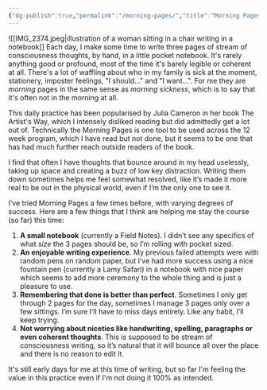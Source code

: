```yaml
---
{"dg-publish":true,"permalink":"/morning-pages/","title":"Morning Pages - daily stream of consciousness writing","noteIcon":"","created":"2023-11-13"}
---
```


![[IMG_2374.jpeg\|illustration of a woman sitting in a chair writing in a notebook]]
Each day, I make some time to write three pages of stream of consciousness thoughts, by hand, in a little pocket notebook. It's rarely anything good or profound, most of the time it's barely legible or coherent at all. There's a lot of waffling about who in my family is sick at the moment, stationery, imposter feelings, "I should..." and "I want...". For me they are *morning* pages in the same sense as *morning sickness*, which is to say that it's often not in the morning at all.

This daily practice has been popularised by Julia Cameron in her book The Artist's Way, which I intensely disliked reading but did admittedly get a lot out of. Technically the Morning Pages is one tool to be used across the 12 week program, which I have read but not done, but it seems to be one that has had much further reach outside readers of the book. 

I find that often I have thoughts that bounce around in my head uselessly, taking up space and creating a buzz of low key distraction. Writing them down sometimes helps me feel somewhat resolved, like it’s made it more real to be out in the physical world, even if I’m the only one to see it.

I’ve tried Morning Pages a few times before, with varying degrees of success. Here are a few things that I think are helping me stay the course (so far) this time:

1. **A small notebook** (currently a Field Notes). I didn’t see any specifics of what *size* the 3 pages should be, so I’m rolling with pocket sized.
2. **An enjoyable writing experience**. My previous failed attempts were with random pens on random paper, but I’ve had more success using a nice fountain pen (currently a Lamy Safari) in a notebook with nice paper which seems to add more ceremony to the whole thing and is just a pleasure to use.
3. **Remembering that done is better than perfect**. Sometimes I only get through 2 pages for the day, sometimes I manage 3 pages only over a few sittings. I’m sure I’ll have to miss days entirely. Like any habit, I’ll keep trying.
4. **Not worrying about niceties like handwriting, spelling, paragraphs or even coherent thoughts**. This is supposed to be stream of consciousness writing, so it’s natural that it will bounce all over the place and there is no reason to edit it.

It's still early days for me at this time of writing, but so far I'm feeling the value in this practice even if I'm not doing it 100% as intended. 